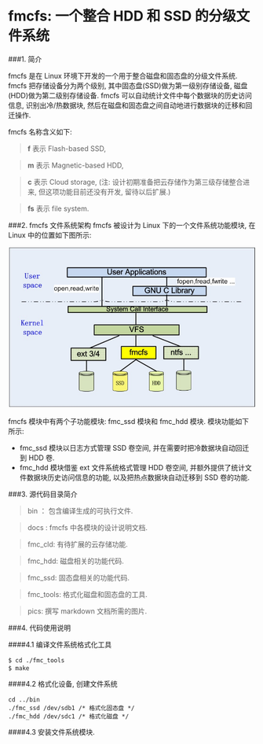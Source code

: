 fmcfs: 一个整合 HDD 和 SSD 的分级文件系统
=====

###1. 简介

fmcfs 是在 Linux 环境下开发的一个用于整合磁盘和固态盘的分级文件系统. fmcfs 把存储设备分为两个级别, 其中固态盘(SSD)做为第一级别存储设备, 磁盘(HDD)做为第二级别存储设备. fmcfs 可以自动统计文件中每个数据块的历史访问信息, 识别出冷/热数据块, 然后在磁盘和固态盘之间自动地进行数据块的迁移和回迁操作. 

fmcfs 名称含义如下: 

>**f** 表示 Flash-based SSD, 

>**m** 表示 Magnetic-based HDD, 

>**c** 表示 Cloud storage, (注: 设计初期准备把云存储作为第三级存储整合进来, 但这项功能目前还没有开发, 留待以后扩展.)

>**fs** 表示 file system.


###2. fmcfs 文件系统架构
fmcfs 被设计为 Linux 下的一个文件系统功能模块, 在 Linux 中的位置如下图所示:

![fmcfs](./pics/fmcfs_in_kernel.jpg " fmcfs 模块在 linux 中的位置")

fmcfs 模块中有两个子功能模块: fmc\_ssd 模块和 fmc\_hdd 模块. 模块功能如下所示:

+ fmc\_ssd 模块以日志方式管理 SSD 卷空间, 并在需要时把冷数据块自动回迁到 HDD 卷.
+ fmc\_hdd 模块借鉴 ext 文件系统格式管理 HDD 卷空间, 并额外提供了统计文件数据块历史访问信息的功能, 以及把热点数据块自动迁移到 SSD 卷的功能.

###3. 源代码目录简介

>bin ： 包含编译生成的可执行文件.

>docs : fmcfs 中各模块的设计说明文档.

>fmc_cld: 有待扩展的云存储功能.

>fmc_hdd: 磁盘相关的功能代码.

>fmc_ssd: 固态盘相关的功能代码.

>fmc_tools: 格式化磁盘和固态盘的工具.

>pics: 撰写 markdown 文档所需的图片.

###4. 代码使用说明

####4.1 编译文件系统格式化工具

	$ cd ./fmc_tools
	$ make

####4.2 格式化设备, 创建文件系统

	cd ../bin
	./fmc_ssd /dev/sdb1	/* 格式化固态盘 */
	./fmc_hdd /dev/sdc1	/* 格式化磁盘 */

####4.3 安装文件系统模块.